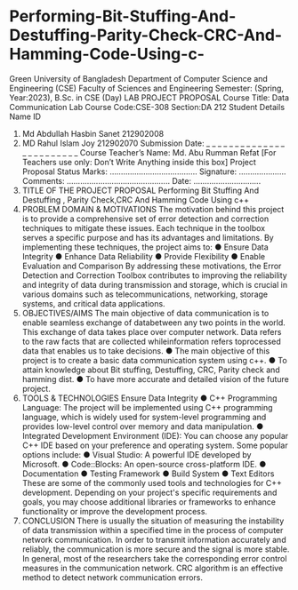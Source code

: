 # Performing-Bit-Stuffing-And-Destuffing-Parity-Check-CRC-And-Hamming-Code-Using-c-

Green University of Bangladesh
Department of Computer Science and Engineering (CSE)
Faculty of Sciences and Engineering
Semester: (Spring, Year:2023), B.Sc. in CSE (Day)
LAB PROJECT PROPOSAL
Course Title: Data Communication Lab
Course Code:CSE-308 Section:DA 212
Student Details
Name ID
1. Md Abdullah Hasbin Sanet 212902008
2. MD Rahul Islam Joy 212902070
Submission Date: _ _ _ _ _ _ _ _ _ _ _ _ _ _ _ _ _ _ _ _ _ _ _ _
Course Teacher’s Name: Md. Abu Rumman Refat
[For Teachers use only: Don’t Write Anything inside this box]
Project Proposal Status
Marks: ………………………………… Signature: .....................
Comments: .............................................. Date: ..............................
1. TITLE OF THE PROJECT PROPOSAL
Performing Bit Stuffing And Destuffing , Parity Check,CRC And Hamming Code Using c++
2. PROBLEM DOMAIN & MOTIVATIONS
The motivation behind this project is to provide a comprehensive set of error detection and
correction techniques to mitigate these issues. Each technique in the toolbox serves a specific
purpose and has its advantages and limitations. By implementing these techniques, the project
aims to:
● Ensure Data Integrity
● Enhance Data Reliability
● Provide Flexibility
● Enable Evaluation and Comparison
By addressing these motivations, the Error Detection and Correction Toolbox contributes to
improving the reliability and integrity of data during transmission and storage, which is crucial in
various domains such as telecommunications, networking, storage systems, and critical data
applications.
3. OBJECTIVES/AIMS
The main objective of data communication is to enable seamless exchange of databetween any
two points in the world. This exchange of data takes place over computer network. Data refers
to the raw facts that are collected whileinformation refers toprocessed data that enables us to
take decisions.
● The main objective of this project is to create a basic data communication system using
c++.
● To attain knowledge about Bit stuffing, Destuffing, CRC, Parity check and hamming dist.
● To have more accurate and detailed vision of the future project.
4. TOOLS & TECHNOLOGIES
Ensure Data Integrity
● C++ Programming Language: The project will be implemented using C++ programming
language, which is widely used for system-level programming and provides low-level
control over memory and data manipulation.
● Integrated Development Environment (IDE): You can choose any popular C++ IDE
based on your preference and operating system. Some popular options include:
● Visual Studio: A powerful IDE developed by Microsoft.
● Code::Blocks: An open-source cross-platform IDE.
● Documentation
● Testing Framework
● Build System
● Text Editors
These are some of the commonly used tools and technologies for C++ development. Depending
on your project's specific requirements and goals, you may choose additional libraries or
frameworks to enhance functionality or improve the development process.
5. CONCLUSION
There is usually the situation of measuring the instability of data transmission within a
specified time in the process of computer network communication. In order to transmit
information accurately and reliably, the communication is more secure and the signal is more
stable. In general, most of the researchers take the corresponding error control measures in the
communication network. CRC algorithm is an effective method to detect network communication
errors.
